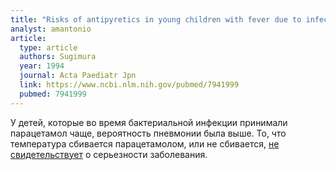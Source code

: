 ```yaml
---
title: "Risks of antipyretics in young children with fever due to infectious disease"
analyst: amantonio
article:
  type: article
  authors: Sugimura
  year: 1994
  journal: Acta Paediatr Jpn
  link: https://www.ncbi.nlm.nih.gov/pubmed/7941999
  pubmed: 7941999
---
```


У детей, которые во время бактериальной инфекции принимали парацетамол чаще, вероятность пневмонии была выше.
То, что температура сбивается парацетамолом, или не сбивается, [не свидетельствует](https://www.ncbi.nlm.nih.gov/pubmed/3627881) о серьезности заболевания.
